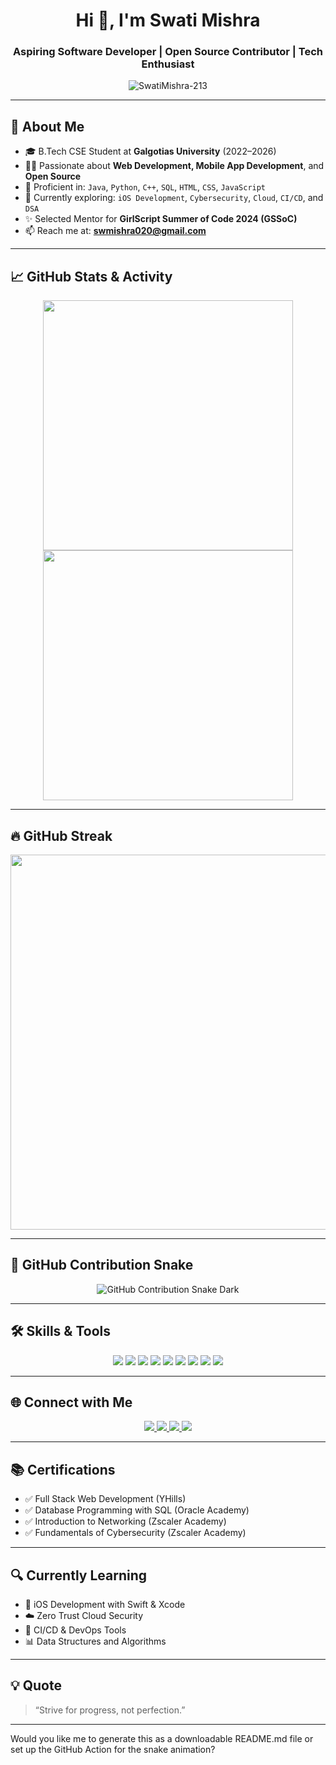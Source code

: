 <h1 align="center">Hi 👋, I'm Swati Mishra</h1>
<h3 align="center">Aspiring Software Developer | Open Source Contributor | Tech Enthusiast</h3>

<p align="center">
  <img src="https://komarev.com/ghpvc/?username=SwatiMishra-213&label=Profile%20Views&color=0e75b6&style=flat-square" alt="SwatiMishra-213" />
</p>

---

## 🚀 About Me

- 🎓 B.Tech CSE Student at **Galgotias University** (2022–2026)
- 👩‍💻 Passionate about **Web Development, Mobile App Development**, and **Open Source**
- 🧠 Proficient in: `Java`, `Python`, `C++`, `SQL`, `HTML`, `CSS`, `JavaScript`
- 🌱 Currently exploring: `iOS Development`, `Cybersecurity`, `Cloud`, `CI/CD`, and `DSA`
- ✨ Selected Mentor for **GirlScript Summer of Code 2024 (GSSoC)**
- 📫 Reach me at: **swmishra020@gmail.com**

---

## 📈 GitHub Stats & Activity

<p align="center">
  <img src="https://github-readme-stats.vercel.app/api?username=SwatiMishra-213&show_icons=true&theme=radical&hide_border=false" width="400"/>
  <img src="https://github-readme-stats.vercel.app/api/top-langs/?username=SwatiMishra-213&layout=compact&theme=radical&hide_border=false" width="400"/>
</p>

---

## 🔥 GitHub Streak

<p align="center">
  <img src="https://github-readme-streak-stats.herokuapp.com/?user=SwatiMishra-213&theme=tokyonight&hide_border=false" width="600"/>
</p>

---

## 🐍 GitHub Contribution Snake

<p align="center">
  <img src="https://github.com/Shubham-01-gif/SwatiMishra-213/blob/output/github-snake-dark.svg" alt="GitHub Contribution Snake Dark" />
</p>

---

## 🛠 Skills & Tools

<p align="center">
  <img src="https://img.shields.io/badge/Java-ED8B00?style=for-the-badge&logo=java&logoColor=white"/>
  <img src="https://img.shields.io/badge/Python-3776AB?style=for-the-badge&logo=python&logoColor=white"/>
  <img src="https://img.shields.io/badge/C++-00599C?style=for-the-badge&logo=c%2B%2B&logoColor=white"/>
  <img src="https://img.shields.io/badge/SQL-003B57?style=for-the-badge&logo=mysql&logoColor=white"/>
  <img src="https://img.shields.io/badge/HTML-E34F26?style=for-the-badge&logo=html5&logoColor=white"/>
  <img src="https://img.shields.io/badge/CSS-1572B6?style=for-the-badge&logo=css3&logoColor=white"/>
  <img src="https://img.shields.io/badge/JavaScript-F7DF1E?style=for-the-badge&logo=javascript&logoColor=black"/>
  <img src="https://img.shields.io/badge/MySQL-00000F?style=for-the-badge&logo=mysql&logoColor=white"/>
  <img src="https://img.shields.io/badge/Git-F05032?style=for-the-badge&logo=git&logoColor=white"/>
</p>

---

## 🌐 Connect with Me

<p align="center">
  <a href="https://www.linkedin.com/in/swati-mishra-480875232" target="_blank">
    <img src="https://img.shields.io/badge/LinkedIn-blue?style=for-the-badge&logo=linkedin&logoColor=white"/>
  </a>
  <a href="mailto:swmishra020@gmail.com">
    <img src="https://img.shields.io/badge/Gmail-D14836?style=for-the-badge&logo=gmail&logoColor=white"/>
  </a>
  <a href="https://swati-mishra.carrd.co/" target="_blank">
    <img src="https://img.shields.io/badge/Portfolio-000000?style=for-the-badge&logo=vercel&logoColor=white"/>
  </a>
  <a href="https://github.com/SwatiMishra-213" target="_blank">
    <img src="https://img.shields.io/badge/GitHub-181717?style=for-the-badge&logo=github&logoColor=white"/>
  </a>
</p>

---

## 📚 Certifications

- ✅ Full Stack Web Development (YHills)
- ✅ Database Programming with SQL (Oracle Academy)
- ✅ Introduction to Networking (Zscaler Academy)
- ✅ Fundamentals of Cybersecurity (Zscaler Academy)

---

## 🔍 Currently Learning

- 📱 iOS Development with Swift & Xcode
- ☁️ Zero Trust Cloud Security
- 🔄 CI/CD & DevOps Tools
- 📊 Data Structures and Algorithms

---

## 💡 Quote

> “Strive for progress, not perfection.”

---

Would you like me to generate this as a downloadable README.md file or set up the GitHub Action for the snake animation?
